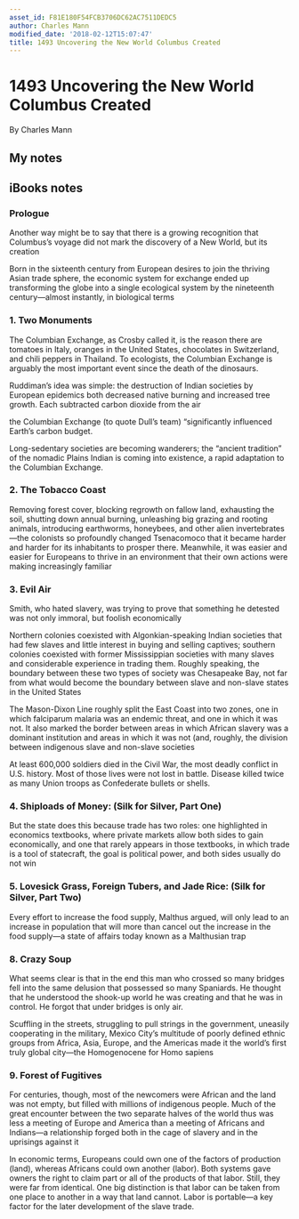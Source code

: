 ```yaml
---
asset_id: F81E180F54FCB3706DC62AC7511DEDC5
author: Charles Mann
modified_date: '2018-02-12T15:07:47'
title: 1493 Uncovering the New World Columbus Created
---
```


# 1493 Uncovering the New World Columbus Created

By Charles Mann

## My notes <a name="my_notes_dont_delete"></a>



## iBooks notes <a name="ibooks_notes_dont_delete"></a>

### Prologue

Another way might be to say that there is a growing recognition that Columbus’s voyage did not mark the discovery of a New World, but its creation

Born in the sixteenth century from European desires to join the thriving Asian trade sphere, the economic system for exchange ended up transforming the globe into a single ecological system by the nineteenth century—almost instantly, in biological terms

### 1. Two Monuments

The Columbian Exchange, as Crosby called it, is the reason there are tomatoes in Italy, oranges in the United States, chocolates in Switzerland, and chili peppers in Thailand. To ecologists, the Columbian Exchange is arguably the most important event since the death of the dinosaurs.

Ruddiman’s idea was simple: the destruction of Indian societies by European epidemics both decreased native burning and increased tree growth. Each subtracted carbon dioxide from the air

the Columbian Exchange (to quote Dull’s team) “significantly influenced Earth’s carbon budget.

Long-sedentary societies are becoming wanderers; the “ancient tradition” of the nomadic Plains Indian is coming into existence, a rapid adaptation to the Columbian Exchange.

### 2. The Tobacco Coast

Removing forest cover, blocking regrowth on fallow land, exhausting the soil, shutting down annual burning, unleashing big grazing and rooting animals, introducing earthworms, honeybees, and other alien invertebrates—the colonists so profoundly changed Tsenacomoco that it became harder and harder for its inhabitants to prosper there. Meanwhile, it was easier and easier for Europeans to thrive in an environment that their own actions were making increasingly familiar

### 3. Evil Air

Smith, who hated slavery, was trying to prove that something he detested was not only immoral, but foolish economically

Northern colonies coexisted with Algonkian-speaking Indian societies that had few slaves and little interest in buying and selling captives; southern colonies coexisted with former Mississippian societies with many slaves and considerable experience in trading them. Roughly speaking, the boundary between these two types of society was Chesapeake Bay, not far from what would become the boundary between slave and non-slave states in the United States

The Mason-Dixon Line roughly split the East Coast into two zones, one in which falciparum malaria was an endemic threat, and one in which it was not. It also marked the border between areas in which African slavery was a dominant institution and areas in which it was not (and, roughly, the division between indigenous slave and non-slave societies

At least 600,000 soldiers died in the Civil War, the most deadly conflict in U.S. history. Most of those lives were not lost in battle. Disease killed twice as many Union troops as Confederate bullets or shells.

### 4. Shiploads of Money: (Silk for Silver, Part One)

But the state does this because trade has two roles: one highlighted in economics textbooks, where private markets allow both sides to gain economically, and one that rarely appears in those textbooks, in which trade is a tool of statecraft, the goal is political power, and both sides usually do not win

### 5. Lovesick Grass, Foreign Tubers, and Jade Rice: (Silk for Silver, Part Two)

Every effort to increase the food supply, Malthus argued, will only lead to an increase in population that will more than cancel out the increase in the food supply—a state of affairs today known as a Malthusian trap

### 8. Crazy Soup

What seems clear is that in the end this man who crossed so many bridges fell into the same delusion that possessed so many Spaniards. He thought that he understood the shook-up world he was creating and that he was in control. He forgot that under bridges is only air.

Scuffling in the streets, struggling to pull strings in the government, uneasily cooperating in the military, Mexico City’s multitude of poorly defined ethnic groups from Africa, Asia, Europe, and the Americas made it the world’s first truly global city—the Homogenocene for Homo sapiens

### 9. Forest of Fugitives

For centuries, though, most of the newcomers were African and the land was not empty, but filled with millions of indigenous people. Much of the great encounter between the two separate halves of the world thus was less a meeting of Europe and America than a meeting of Africans and Indians—a relationship forged both in the cage of slavery and in the uprisings against it

In economic terms, Europeans could own one of the factors of production (land), whereas Africans could own another (labor). Both systems gave owners the right to claim part or all of the products of that labor. Still, they were far from identical. One big distinction is that labor can be taken from one place to another in a way that land cannot. Labor is portable—a key factor for the later development of the slave trade.